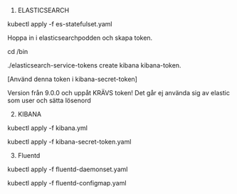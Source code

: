 1. ELASTICSEARCH

kubectl apply -f es-statefulset.yaml

Hoppa in i elasticsearchpodden och skapa token.

cd /bin

./elasticsearch-service-tokens create kibana kibana-token.

[Använd denna token i kibana-secret-token]


Version från 9.0.0 och uppåt KRÄVS token! Det går ej använda sig av elastic som user och sätta lösenord

2. KIBANA
   
kubectl apply -f kibana.yml

kubectl apply -f kibana-secret-token.yaml

3. Fluentd
   
kubectl apply -f fluentd-daemonset.yaml

kubectl apply -f fluentd-configmap.yaml

